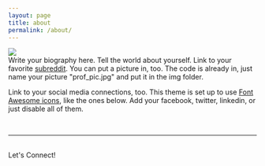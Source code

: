 ```yaml
---
layout: page
title: about
permalink: /about/
---
```


<img class="col one right" src="/img/prof_pic.jpg">

<br/>
Write your biography here. Tell the world about yourself. Link to your favorite <a href="http://reddit.com" target="blank">subreddit</a>. You can put a picture in, too. The code is already in, just name your picture "prof_pic.jpg" and put it in the img folder. 

Link to your social media connections, too. This theme is set up to use <a href="http://fortawesome.github.io/Font-Awesome/" target="blank">Font Awesome icons</a>, like the ones below. Add your facebook, twitter, linkedin, or just disable all of them. 


<br/>
<hr/>
<br/>
<span class="contacticon center">
	<a href="mailto:fatima.sunan@gmail.com"><i class="fa fa-envelope-square"></i></a>
	<a href="https://github.com/SunanFatima" target="_blank"><i class="fa fa-github-square"></i></a>
	<a href="https://www.linkedin.com/in/sunan-fatima/" target="_blank"><i class="fa fa-linkedin-square"></i></a>
</span>

<div class="col three caption">
	Let's Connect!
</div>

